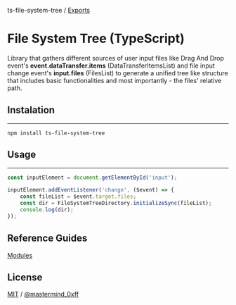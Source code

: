 ts-file-system-tree / [Exports](modules.md)

# File System Tree (TypeScript)

Library that gathers different sources of user input files like Drag And Drop event's **event.dataTransfer.items** (DataTransferItemsList) and file input change event's **input.files** (FilesList) to generate a unified tree like structure that includes basic functionalities and most importantly - the files' relative path.

## Instalation

---

```
npm install ts-file-system-tree
```

## Usage

---

```ts
const inputElement = document.getElementById('input');

inputElement.addEventListener('change', ($event) => {
    const fileList = $event.target.files;
    const dir = FileSystemTreeDirectory.initializeSync(fileList);
    console.log(dir);
});
```

## Reference Guides

[Modules](https://github.com/mastermind-0xff/ts-file-system-tree/blob/main/docs/modules.md)

## License

[MIT](https://github.com/mastermind-0xff/ts-file-system-tree/blob/main/LICENSE) / [@mastermind_0xff](https://github.com/mastermind-0xff)
